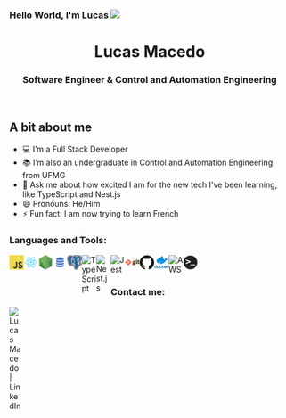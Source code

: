 <h3>Hello World, I'm Lucas <img src="https://github.com/TheDudeThatCode/TheDudeThatCode/blob/master/Assets/Hi.gif" width="24" /> </h3>

<div align="center">
  <h1>Lucas Macedo</h1>
  <h3>Software Engineer & Control and Automation Engineering</h3><br>
</div>

## A bit about me
- 💻 I’m a Full Stack Developer
- 📚 I’m also an undergraduate in Control and Automation Engineering from UFMG
- 💬 Ask me about how excited I am for the new tech I've been learning, like TypeScript and Nest.js
- 😄 Pronouns: He/Him
- ⚡ Fun fact: I am now trying to learn French

### Languages and Tools:

[<img align="left" alt="JavaScript" width="26px" src="https://raw.githubusercontent.com/github/explore/80688e429a7d4ef2fca1e82350fe8e3517d3494d/topics/javascript/javascript.png" />][linkedin]
[<img align="left" alt="React" width="26px" src="https://raw.githubusercontent.com/github/explore/80688e429a7d4ef2fca1e82350fe8e3517d3494d/topics/react/react.png" />][linkedin]
[<img align="left" alt="Node.js" width="26px" src="https://raw.githubusercontent.com/github/explore/80688e429a7d4ef2fca1e82350fe8e3517d3494d/topics/nodejs/nodejs.png" />][linkedin]
[<img align="left" alt="SQL" width="26px" src="https://raw.githubusercontent.com/github/explore/80688e429a7d4ef2fca1e82350fe8e3517d3494d/topics/sql/sql.png" />][linkedin]
[<img align="left" alt="postgreSQL" width="26px" src="https://raw.githubusercontent.com/github/explore/80688e429a7d4ef2fca1e82350fe8e3517d3494d/topics/postgresql/postgresql.png" />][linkedin]
[<img align="left" alt="TypeScript" width="26px" src="https://upload.wikimedia.org/wikipedia/commons/thumb/4/4c/Typescript_logo_2020.svg/2048px-Typescript_logo_2020.svg.png" />][linkedin]
[<img align="left" alt="Nest.js" width="26px" src="https://seeklogo.com/images/N/nestjs-logo-09342F76C0-seeklogo.com.png" />][linkedin]
[<img align="left" alt="Jest" width="26px" src="https://cdn.freebiesupply.com/logos/large/2x/jest-logo-png-transparent.png" />][linkedin]
[<img align="left" alt="Git" width="26px" src="https://raw.githubusercontent.com/github/explore/80688e429a7d4ef2fca1e82350fe8e3517d3494d/topics/git/git.png" />][linkedin]
[<img align="left" alt="GitHub" width="26px" src="https://raw.githubusercontent.com/github/explore/78df643247d429f6cc873026c0622819ad797942/topics/github/github.png" />][linkedin]
[<img align="left" alt="Docker" width="26px" src="https://raw.githubusercontent.com/github/explore/80688e429a7d4ef2fca1e82350fe8e3517d3494d/topics/docker/docker.png" />][linkedin]
[<img align="left" alt="AWS" width="26px" src="https://w7.pngwing.com/pngs/862/624/png-transparent-aws-vector-brand-logos-icon.png" />][linkedin]
[<img align="left" alt="Terminal" width="26px" src="https://raw.githubusercontent.com/github/explore/80688e429a7d4ef2fca1e82350fe8e3517d3494d/topics/terminal/terminal.png" />][linkedin]

<br/>
<br/>

### Contact me:
[<img align="left" alt="Lucas Macedo | LinkedIn" width="22px" src="https://cdn.jsdelivr.net/npm/simple-icons@v3/icons/linkedin.svg" />][linkedin]

<br/>

[linkedin]: https://www.linkedin.com/in/lgmacedo
